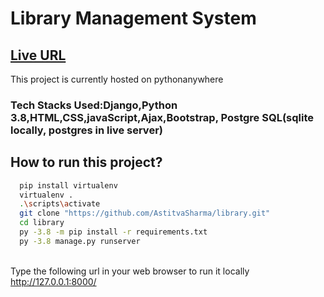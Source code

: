 # Library Management System<br/>
## <a href = "http://librarymanagement.pythonanywhere.com/">Live URL</a>
 This project is currently hosted on pythonanywhere

### <b>Tech Stacks Used:</b>Django,Python 3.8,HTML,CSS,javaScript,Ajax,Bootstrap, Postgre SQL(sqlite locally, postgres in live server)
## How to run this project?
```bash
  pip install virtualenv
  virtualenv .
  .\scripts\activate
  git clone "https://github.com/AstitvaSharma/library.git"
  cd library
  py -3.8 -m pip install -r requirements.txt
  py -3.8 manage.py runserver
 ```

</br> Type the following url in your web browser to run it locally http://127.0.0.1:8000/  </br>
